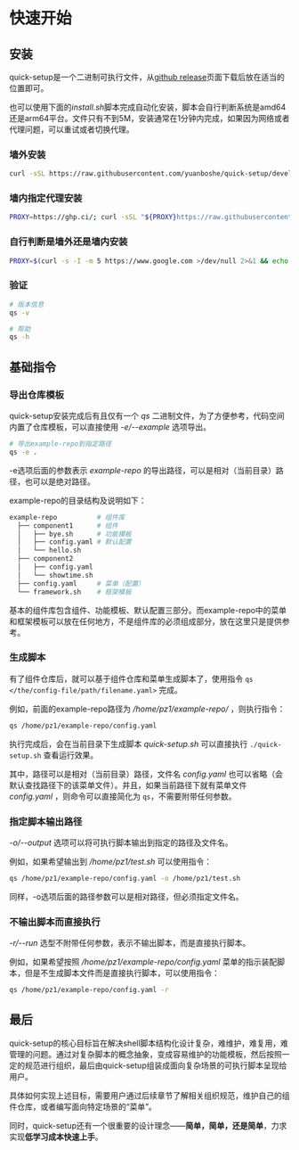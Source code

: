 # 快速开始

## 安装

quick-setup是一个二进制可执行文件，从[github release](https://github.com/yuanboshe/quick-setup/releases)页面下载后放在适当的位置即可。

也可以使用下面的*install.sh*脚本完成自动化安装，脚本会自行判断系统是amd64还是arm64平台。文件只有不到5M，安装通常在1分钟内完成，如果因为网络或者代理问题，可以重试或者切换代理。

### 墙外安装

```bash
curl -sSL https://raw.githubusercontent.com/yuanboshe/quick-setup/devel/scripts/install.sh | bash
```

### 墙内指定代理安装

```bash
PROXY=https://ghp.ci/; curl -sSL "${PROXY}https://raw.githubusercontent.com/yuanboshe/quick-setup/devel/scripts/install.sh" | bash -s -- "$PROXY"
```

### 自行判断是墙外还是墙内安装

```bash
PROXY=$(curl -s -I -m 5 https://www.google.com >/dev/null 2>&1 && echo "" || echo "https://ghp.ci/"); curl -sSL "${PROXY}https://raw.githubusercontent.com/yuanboshe/quick-setup/devel/scripts/install.sh" | bash -s -- "$PROXY"
```

### 验证

```bash
# 版本信息
qs -v

# 帮助
qs -h
```

## 基础指令

### 导出仓库模板

quick-setup安装完成后有且仅有一个 *qs* 二进制文件，为了方便参考，代码空间内置了仓库模板，可以直接使用 *-e/--example* 选项导出。

```bash
# 导出example-repo到指定路径
qs -e .
```

-e选项后面的参数表示 *example-repo* 的导出路径，可以是相对（当前目录）路径，也可以是绝对路径。

example-repo的目录结构及说明如下：

```bash
example-repo          # 组件库
  ├── component1      # 组件
  │   ├── bye.sh      # 功能模板
  │   ├── config.yaml # 默认配置
  │   └── hello.sh
  ├── component2
  │   ├── config.yaml
  │   └── showtime.sh
  ├── config.yaml     # 菜单（配置）
  └── framework.sh    # 框架模板
```

基本的组件库包含组件、功能模板、默认配置三部分。而example-repo中的菜单和框架模板可以放在任何地方，不是组件库的必须组成部分，放在这里只是提供参考。

### 生成脚本

有了组件仓库后，就可以基于组件仓库和菜单生成脚本了，使用指令 `qs </the/config-file/path/filename.yaml>` 完成。

例如，前面的example-repo路径为 */home/pz1/example-repo/* ，则执行指令：

```bash
qs /home/pz1/example-repo/config.yaml
```

执行完成后，会在当前目录下生成脚本 *quick-setup.sh* 可以直接执行 `./quick-setup.sh` 查看运行效果。

其中，路径可以是相对（当前目录）路径，文件名 *config.yaml* 也可以省略（会默认查找路径下的该菜单文件）。并且，如果当前路径下就有菜单文件 *config.yaml* ，则命令可以直接简化为 `qs`，不需要附带任何参数。

### 指定脚本输出路径

*-o/--output* 选项可以将可执行脚本输出到指定的路径及文件名。

例如，如果希望输出到 */home/pz1/test.sh* 可以使用指令：

```bash
qs /home/pz1/example-repo/config.yaml -o /home/pz1/test.sh
```

同样，-o选项后面的路径参数可以是相对路径，但必须指定文件名。

### 不输出脚本而直接执行

*-r/--run* 选型不附带任何参数，表示不输出脚本，而是直接执行脚本。

例如，如果希望按照 */home/pz1/example-repo/config.yaml* 菜单的指示装配脚本，但是不生成脚本文件而是直接执行脚本，可以使用指令：

```bash
qs /home/pz1/example-repo/config.yaml -r
```

## 最后

quick-setup的核心目标旨在解决shell脚本结构化设计复杂，难维护，难复用，难管理的问题。通过对复杂脚本的概念抽象，变成容易维护的功能模板，然后按照一定的规范进行组织，最后由quick-setup组装成面向复杂场景的可执行脚本呈现给用户。

具体如何实现上述目标，需要用户通过后续章节了解相关组织规范，维护自己的组件仓库，或者编写面向特定场景的“菜单”。

同时，quick-setup还有一个很重要的设计理念——**简单，简单，还是简单**，力求实现**低学习成本快速上手**。

